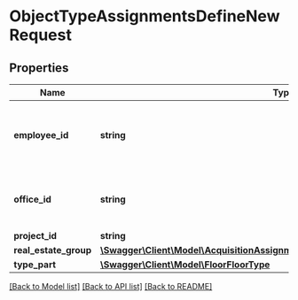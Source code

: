 # ObjectTypeAssignmentsDefineNewRequest

## Properties
Name | Type | Description | Notes
------------ | ------------- | ------------- | -------------
**employee_id** | **string** | The Id of the employee this assignment belongs to. | 
**office_id** | **string** | The Id of the office this assignment belongs to. | 
**project_id** | **string** |  | 
**real_estate_group** | [**\Swagger\Client\Model\AcquisitionAssignmentsDefineNewRequestRealEstateGroup**](AcquisitionAssignmentsDefineNewRequestRealEstateGroup.md) |  | 
**type_part** | [**\Swagger\Client\Model\FloorFloorType**](FloorFloorType.md) |  | 

[[Back to Model list]](../README.md#documentation-for-models) [[Back to API list]](../README.md#documentation-for-api-endpoints) [[Back to README]](../README.md)


